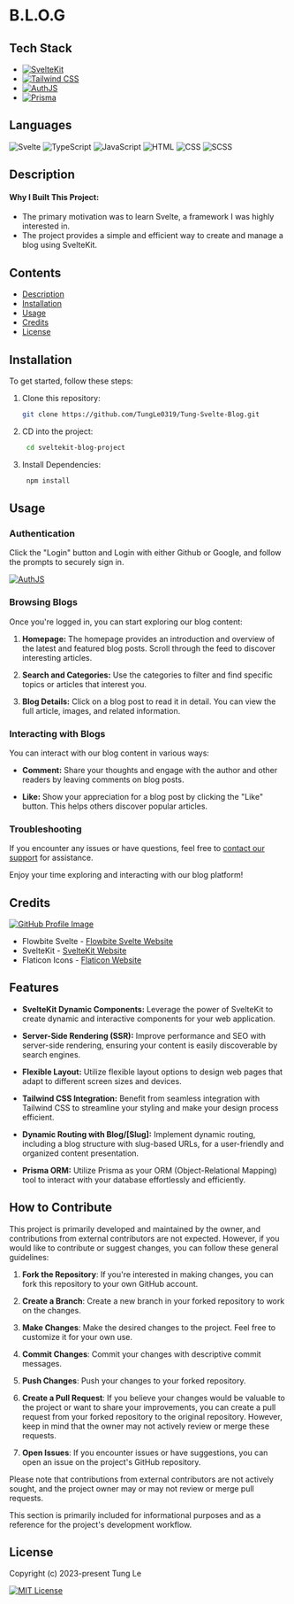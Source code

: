 # <Browse Learn Offer Grow> B.L.O.G

## Tech Stack

- [![SvelteKit](https://img.shields.io/badge/SvelteKit-%23E34F26.svg?style=for-the-badge&logo=svelte&logoColor=white&style=plastic)](https://svelte.dev/)
- [![Tailwind CSS](https://img.shields.io/badge/Tailwind%20CSS-%23007ACC.svg?style=for-the-badge&logo=tailwind-css&logoColor=61DAFB&style=plastic)](https://tailwindcss.com/)
- [![AuthJS](https://img.shields.io/badge/AuthJS-%239C27B0.svg?style=for-the-badge&logo=auth0&logoColor=61DAFB&style=plastic)](https://authjs.dev/)
- [![Prisma](https://img.shields.io/badge/Prisma-%233A4E84.svg?style=for-the-badge&logo=prisma&logoColor=white&style=plastic)](https://www.prisma.io/)

## Languages

![Svelte](https://img.shields.io/badge/Svelte-68.6%25-%230740D9?style=for-the-badge)
![TypeScript](https://img.shields.io/badge/TypeScript-18.0%25-%23007ACC?style=for-the-badge)
![JavaScript](https://img.shields.io/badge/JavaScript-7.9%25-%23F7DF1E?style=for-the-badge)
![HTML](https://img.shields.io/badge/HTML-2.0%25-%23E34F26?style=for-the-badge)
![CSS](https://img.shields.io/badge/CSS-1.8%25-%231572B6?style=for-the-badge)
![SCSS](https://img.shields.io/badge/SCSS-1.7%25-%23CC6699?style=for-the-badge)

## Description

#### Why I Built This Project:

- The primary motivation was to learn Svelte, a framework I was highly interested in.
- The project provides a simple and efficient way to create and manage a blog using SvelteKit.



## Contents


- [Description](#description)
- [Installation](#installation)
- [Usage](#usage)
- [Credits](#credits)
- [License](#license)

## Installation

To get started, follow these steps:

1. Clone this repository:

   ```bash
   git clone https://github.com/TungLe0319/Tung-Svelte-Blog.git

   ```
2. CD into the project:

   ```bash
    cd sveltekit-blog-project 
   ```
3. Install Dependencies:

   ```bash 
    npm install
   ```



## Usage

### Authentication

 Click the "Login" button and Login with either Github or Google, and follow the prompts to securely sign in. 
 
 [![AuthJS](https://img.shields.io/badge/AuthJS-%239C27B0.svg?style=for-the-badge&logo=auth0&logoColor=61DAFB&style=plastic)](https://authjs.dev/)

### Browsing Blogs

Once you're logged in, you can start exploring our blog content:

1. **Homepage:** The homepage provides an introduction and  overview of the latest and featured blog posts. Scroll through the feed to discover interesting articles.

2. **Search and Categories:** Use the categories to filter and find specific topics or articles that interest you.

3. **Blog Details:** Click on a blog post to read it in detail. You can view the full article, images, and related information.

### Interacting with Blogs

You can interact with our blog content in various ways:

- **Comment:** Share your thoughts and engage with the author and other readers by leaving comments on blog posts.

- **Like:** Show your appreciation for a blog post by clicking the "Like" button. This helps others discover popular articles.



<!-- ### User Profile

Your user profile allows you to manage your account settings, see your activity history, and view your liked blogs and comments. -->

### Troubleshooting

If you encounter any issues or have questions, feel free to [contact our support](mailto:tung.le0319@gmail.com) for assistance.

Enjoy your time exploring and interacting with our blog platform!


## Credits


[![GitHub Profile Image](https://img.shields.io/badge/-daniel--le97-blue.svg?style=flat&logo=github&logoColor=white&colorA=black)](https://github.com/daniel-le97)





<!-- If you used any third-party assets that require attribution, list the creators with links to their primary web presence in this section. -->

- Flowbite Svelte - [Flowbite Svelte Website](https://example.com/flowbite-svelte)
- SvelteKit - [SvelteKit Website](https://example.com/sveltekit)
- Flaticon Icons - [Flaticon Website](https://example.com/flaticon)

<!-- If you followed tutorials, include links to those here as well. -->


## Features

- **SvelteKit Dynamic Components:** Leverage the power of SvelteKit to create dynamic and interactive components for your web application.

- **Server-Side Rendering (SSR):** Improve performance and SEO with server-side rendering, ensuring your content is easily discoverable by search engines.

- **Flexible Layout:** Utilize flexible layout options to design web pages that adapt to different screen sizes and devices.

- **Tailwind CSS Integration:** Benefit from seamless integration with Tailwind CSS to streamline your styling and make your design process efficient.

- **Dynamic Routing with Blog/[Slug]:** Implement dynamic routing, including a blog structure with slug-based URLs, for a user-friendly and organized content presentation.

- **Prisma ORM:** Utilize Prisma as your ORM (Object-Relational Mapping) tool to interact with your database effortlessly and efficiently.

## How to Contribute

This project is primarily developed and maintained by the owner, and contributions from external contributors are not expected. However, if you would like to contribute or suggest changes, you can follow these general guidelines:

1. **Fork the Repository**: If you're interested in making changes, you can fork this repository to your own GitHub account.

2. **Create a Branch**: Create a new branch in your forked repository to work on the changes.

3. **Make Changes**: Make the desired changes to the project. Feel free to customize it for your own use.

4. **Commit Changes**: Commit your changes with descriptive commit messages.

5. **Push Changes**: Push your changes to your forked repository.

6. **Create a Pull Request**: If you believe your changes would be valuable to the project or want to share your improvements, you can create a pull request from your forked repository to the original repository. However, keep in mind that the owner may not actively review or merge these requests.

7. **Open Issues**: If you encounter issues or have suggestions, you can open an issue on the project's GitHub repository.

Please note that contributions from external contributors are not actively sought, and the project owner may or may not review or merge pull requests.

This section is primarily included for informational purposes and as a reference for the project's development workflow.


## License
Copyright (c) 2023-present Tung Le

[![MIT License](https://img.shields.io/badge/License-MIT-blue.svg)](https://opensource.org/license/mit/)

